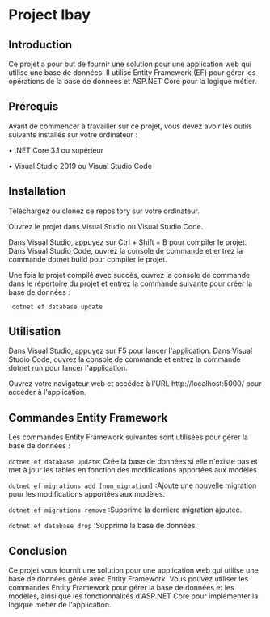 # Project Ibay

## Introduction

Ce projet a pour but de fournir une solution pour une application web qui utilise une base de données. Il utilise Entity Framework (EF) pour gérer les opérations de la base de données et ASP.NET Core pour la logique métier.


## Prérequis

Avant de commencer à travailler sur ce projet, vous devez avoir les outils suivants installés sur votre ordinateur :

• .NET Core 3.1 ou supérieur

• Visual Studio 2019 ou Visual Studio Code

## Installation

Téléchargez ou clonez ce repository sur votre ordinateur.

Ouvrez le projet dans Visual Studio ou Visual Studio Code.

Dans Visual Studio, appuyez sur Ctrl + Shift + B pour compiler le projet. Dans Visual Studio Code, ouvrez la console de commande et entrez la commande dotnet build pour compiler le projet.

Une fois le projet compilé avec succès, ouvrez la console de commande dans le répertoire du projet et entrez la commande suivante pour créer la base de données :

``` dotnet ef database update```

## Utilisation

Dans Visual Studio, appuyez sur F5 pour lancer l'application. Dans Visual Studio Code, ouvrez la console de commande et entrez la commande dotnet run pour lancer l'application.

Ouvrez votre navigateur web et accédez à l'URL http://localhost:5000/ pour accéder à l'application.

## Commandes Entity Framework

Les commandes Entity Framework suivantes sont utilisées pour gérer la base de données :

``` dotnet ef database update ```: Crée la base de données si elle n'existe pas et met à jour les tables en fonction des modifications apportées aux modèles.

``` dotnet ef migrations add [nom_migration] ``` :Ajoute une nouvelle migration pour les modifications apportées aux modèles.

``` dotnet ef migrations remove ``` :Supprime la dernière migration ajoutée.

``` dotnet ef database drop ``` :Supprime la base de données.

## Conclusion

Ce projet vous fournit une solution pour une application web qui utilise une base de données gérée avec Entity Framework. Vous pouvez utiliser les commandes Entity Framework pour gérer la base de données et les modèles, ainsi que les fonctionnalités d'ASP.NET Core pour implémenter la logique métier de l'application.

